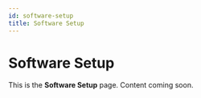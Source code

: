 ```yaml
---
id: software-setup
title: Software Setup
---
```


# Software Setup

This is the **Software Setup** page. Content coming soon.
